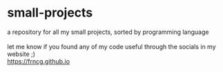 # small-projects
a repository for all my small projects, sorted by programming language  
<br>
let me know if you found any of my code useful through the socials in my website ;)  
https://frncg.github.io
